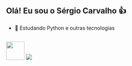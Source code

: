 ## Olá! Eu sou o Sérgio Carvalho 👍


- 🌱 Estudando Python e outras tecnologias 

##
<img height="50" width="50" src="https://cdn.jsdelivr.net/gh/devicons/devicon/icons/python/python-original-wordmark.svg" />
<a href="https://www.linkedin.com/in/s%C3%A9rgio-freire-66967122a/" target="_blank"><img src="https://img.shields.io/badge/LinkedIn-0077B5?style=for-the-badge&logo=linkedin&logoColor=white" target="_blank"></a>

 ##
 


          
